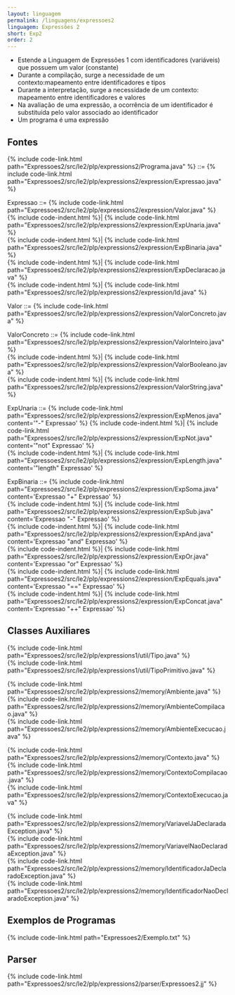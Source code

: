 ```yaml
---
layout: linguagem
permalink: /linguagens/expressoes2
linguagem: Expressões 2
short: Exp2
order: 2
---
```


- Estende a Linguagem de Expressões 1 com identificadores (variáveis) que possuem um valor (constante)
- Durante a compilação, surge a necessidade de um contexto:mapeamento entre identificadores e tipos
- Durante a interpretação, surge a necessidade de um contexto: mapeamento entre identificadores e valores
- Na avaliação de uma expressão, a ocorrência de um identificador é substituída pelo valor associado ao identificador
- Um programa é uma expressão

## Fontes

{% include code-link.html path="Expressoes2/src/le2/plp/expressions2/Programa.java" %} ::= {% include code-link.html path="Expressoes2/src/le2/plp/expressions2/expression/Expressao.java" %}

Expressao ::= {% include code-link.html path="Expressoes2/src/le2/plp/expressions2/expression/Valor.java" %}\
{% include code-indent.html %}| {% include code-link.html path="Expressoes2/src/le2/plp/expressions2/expression/ExpUnaria.java" %}\
{% include code-indent.html %}| {% include code-link.html path="Expressoes2/src/le2/plp/expressions2/expression/ExpBinaria.java" %}\
{% include code-indent.html %}| {% include code-link.html path="Expressoes2/src/le2/plp/expressions2/expression/ExpDeclaracao.java" %}\
{% include code-indent.html %}| {% include code-link.html path="Expressoes2/src/le2/plp/expressions2/expression/Id.java" %}

Valor ::= {% include code-link.html path="Expressoes2/src/le2/plp/expressions2/expression/ValorConcreto.java" %}

ValorConcreto ::= {% include code-link.html path="Expressoes2/src/le2/plp/expressions2/expression/ValorInteiro.java" %}\
{% include code-indent.html %}| {% include code-link.html path="Expressoes2/src/le2/plp/expressions2/expression/ValorBooleano.java" %}\
{% include code-indent.html %}| {% include code-link.html path="Expressoes2/src/le2/plp/expressions2/expression/ValorString.java" %}

ExpUnaria ::= {% include code-link.html path="Expressoes2/src/le2/plp/expressions2/expression/ExpMenos.java" content='"-" Expressao' %} 
{% include code-indent.html %}| {% include code-link.html path="Expressoes2/src/le2/plp/expressions2/expression/ExpNot.java" content='"not" Expressao' %}  
{% include code-indent.html %}| {% include code-link.html path="Expressoes2/src/le2/plp/expressions2/expression/ExpLength.java" content='"length" Expressao' %}

ExpBinaria ::= {% include code-link.html path="Expressoes2/src/le2/plp/expressions2/expression/ExpSoma.java" content='Expressao "+" Expressao' %}  
{% include code-indent.html %}| {% include code-link.html path="Expressoes2/src/le2/plp/expressions2/expression/ExpSub.java" content='Expressao "-" Expressao' %}  
{% include code-indent.html %}| {% include code-link.html path="Expressoes2/src/le2/plp/expressions2/expression/ExpAnd.java" content='Expressao "and" Expressao' %}  
{% include code-indent.html %}| {% include code-link.html path="Expressoes2/src/le2/plp/expressions2/expression/ExpOr.java" content='Expressao "or" Expressao' %}  
{% include code-indent.html %}| {% include code-link.html path="Expressoes2/src/le2/plp/expressions2/expression/ExpEquals.java" content='Expressao "==" Expressao' %}  
{% include code-indent.html %}| {% include code-link.html path="Expressoes2/src/le2/plp/expressions2/expression/ExpConcat.java" content='Expressao "++" Expressao' %}


## Classes Auxiliares

{% include code-link.html path="Expressoes2/src/le2/plp/expressions1/util/Tipo.java" %}  
{% include code-link.html path="Expressoes2/src/le2/plp/expressions1/util/TipoPrimitivo.java" %}

{% include code-link.html path="Expressoes2/src/le2/plp/expressions2/memory/Ambiente.java" %}  
{% include code-link.html path="Expressoes2/src/le2/plp/expressions2/memory/AmbienteCompilacao.java" %}  
{% include code-link.html path="Expressoes2/src/le2/plp/expressions2/memory/AmbienteExecucao.java" %}

{% include code-link.html path="Expressoes2/src/le2/plp/expressions2/memory/Contexto.java" %}  
{% include code-link.html path="Expressoes2/src/le2/plp/expressions2/memory/ContextoCompilacao.java" %}  
{% include code-link.html path="Expressoes2/src/le2/plp/expressions2/memory/ContextoExecucao.java" %}

{% include code-link.html path="Expressoes2/src/le2/plp/expressions2/memory/VariavelJaDeclaradaException.java" %}  
{% include code-link.html path="Expressoes2/src/le2/plp/expressions2/memory/VariavelNaoDeclaradaException.java" %}  
{% include code-link.html path="Expressoes2/src/le2/plp/expressions2/memory/IdentificadorJaDeclaradoException.java" %}  
{% include code-link.html path="Expressoes2/src/le2/plp/expressions2/memory/IdentificadorNaoDeclaradoException.java" %}

## Exemplos de Programas

{% include code-link.html path="Expressoes2/Exemplo.txt" %}

## Parser

{% include code-link.html path="Expressoes2/src/le2/plp/expressions2/parser/Expressoes2.jj" %}

